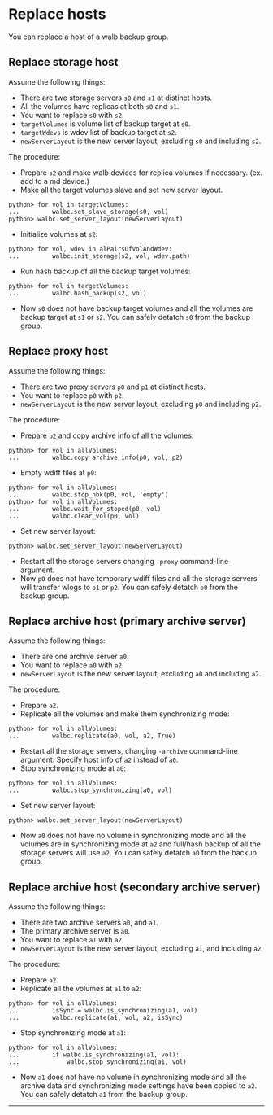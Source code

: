 # Replace hosts

You can replace a host of a walb backup group.


## Replace storage host

Assume the following things:

- There are two storage servers `s0` and `s1` at distinct hosts.
- All the volumes have replicas at both `s0` and `s1`.
- You want to replace `s0` with `s2`.
- `targetVolumes` is volume list of backup target at `s0`.
- `targetWdevs` is wdev list of backup target at `s2`.
- `newServerLayout` is the new server layout, excluding `s0` and including `s2`.

The procedure:

- Prepare `s2` and make walb devices for replica volumes if necessary. (ex. add to a md device.)
- Make all the target volumes slave and set new server layout.
```
python> for vol in targetVolumes:
...         walbc.set_slave_storage(s0, vol)
python> walbc.set_server_layout(newServerLayout)
```
- Initialize volumes at `s2`:
```
python> for vol, wdev in alPairsOfVolAndWdev:
...         walbc.init_storage(s2, vol, wdev.path)
```
- Run hash backup of all the backup target volumes:
```
python> for vol in targetVolumes:
...         walbc.hash_backup(s2, vol)
```
- Now `s0` does not have backup target volumes and all the volumes are backup target at `s1` or `s2`.
  You can safely detatch `s0` from the backup group.


## Replace proxy host

Assume the following things:

- There are two proxy servers `p0` and `p1` at distinct hosts.
- You want to replace `p0` with `p2`.
- `newServerLayout` is the new server layout, excluding `p0` and including `p2`.

The procedure:

- Prepare `p2` and copy archive info of all the volumes:
```
python> for vol in allVolumes:
...         walbc.copy_archive_info(p0, vol, p2)
```
-  Empty wdiff files at `p0`:
```
python> for vol in allVolumes:
...         walbc.stop_nbk(p0, vol, 'empty')
python> for vol in allVolumes:
...         walbc.wait_for_stoped(p0, vol)
...         walbc.clear_vol(p0, vol)
```
- Set new server layout:
```
python> walbc.set_server_layout(newServerLayout)
```
- Restart all the storage servers changing `-proxy` command-line argument.
- Now `p0` does not have temporary wdiff files and all the storage servers
  will transfer wlogs to `p1` or `p2`.
  You can safely detatch `p0` from the backup group.


## Replace archive host (primary archive server)

Assume the following things:

- There are one archive server `a0`.
- You want to replace `a0` with `a2`.
- `newServerLayout` is the new server layout, excluding `a0` and including `a2`.

The procedure:

- Prepare `a2`.
- Replicate all the volumes and make them synchronizing mode:
```
python> for vol in allVolumes:
...         walbc.replicate(a0, vol, a2, True)
```
- Restart all the storage servers, changing `-archive` command-line argument.
  Specify host info of `a2` instead of `a0`.
- Stop synchronizing mode at `a0`:
```
python> for vol in allVolumes:
...         walbc.stop_synchronizing(a0, vol)
```
- Set new server layout:
```
python> walbc.set_server_layout(newServerLayout)
```
- Now `a0` does not have no volume in synchronizing mode
  and all the volumes are in synchronizing mode at `a2` and
  full/hash backup of all the storage servers will use `a2`.
  You can safely detatch `a0` from the backup group.


## Replace archive host (secondary archive server)

Assume the following things:

- There are two archive servers `a0`, and `a1`.
- The primary archive server is `a0`.
- You want to replace `a1` with `a2`.
- `newServerLayout` is the new server layout, excluding `a1`, and including `a2`.

The procedure:

- Prepare `a2`.
- Replicate all the volumes at `a1` to `a2`:
```
python> for vol in allVolumes:
...         isSync = walbc.is_synchronizing(a1, vol)
...         walbc.replicate(a1, vol, a2, isSync)
```
- Stop synchronizing mode at `a1`:
```
python> for vol in allVolumes:
...         if walbc.is_synchronizing(a1, vol):
...             walbc.stop_synchronizing(a1, vol)
```
- Now `a1` does not have no volume in synchronizing mode and all the archive data
  and synchronizing mode settings have been copied to `a2`.
  You can safely detatch `a1` from the backup group.


-----
